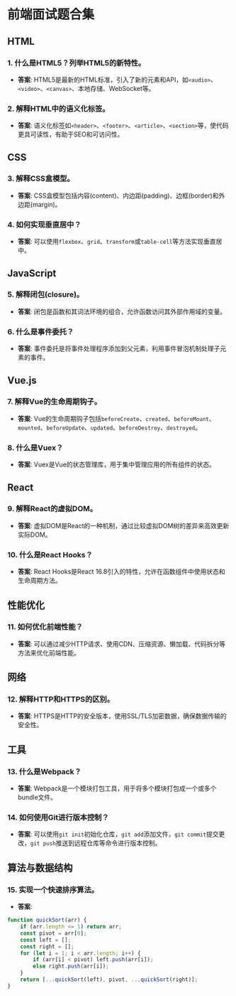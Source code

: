 # 前端面试题合集

## HTML

### 1. 什么是HTML5？列举HTML5的新特性。
- **答案**: HTML5是最新的HTML标准，引入了新的元素和API，如`<audio>`、`<video>`、`<canvas>`、本地存储、WebSocket等。

### 2. 解释HTML中的语义化标签。
- **答案**: 语义化标签如`<header>`、`<footer>`、`<article>`、`<section>`等，使代码更具可读性，有助于SEO和可访问性。

## CSS

### 3. 解释CSS盒模型。
- **答案**: CSS盒模型包括内容(content)、内边距(padding)、边框(border)和外边距(margin)。

### 4. 如何实现垂直居中？
- **答案**: 可以使用`flexbox`、`grid`、`transform`或`table-cell`等方法实现垂直居中。

## JavaScript

### 5. 解释闭包(closure)。
- **答案**: 闭包是函数和其词法环境的组合，允许函数访问其外部作用域的变量。

### 6. 什么是事件委托？
- **答案**: 事件委托是将事件处理程序添加到父元素，利用事件冒泡机制处理子元素的事件。

## Vue.js

### 7. 解释Vue的生命周期钩子。
- **答案**: Vue的生命周期钩子包括`beforeCreate`、`created`、`beforeMount`、`mounted`、`beforeUpdate`、`updated`、`beforeDestroy`、`destroyed`。

### 8. 什么是Vuex？
- **答案**: Vuex是Vue的状态管理库，用于集中管理应用的所有组件的状态。

## React

### 9. 解释React的虚拟DOM。
- **答案**: 虚拟DOM是React的一种机制，通过比较虚拟DOM树的差异来高效更新实际DOM。

### 10. 什么是React Hooks？
- **答案**: React Hooks是React 16.8引入的特性，允许在函数组件中使用状态和生命周期方法。

## 性能优化

### 11. 如何优化前端性能？
- **答案**: 可以通过减少HTTP请求、使用CDN、压缩资源、懒加载、代码拆分等方法来优化前端性能。

## 网络

### 12. 解释HTTP和HTTPS的区别。
- **答案**: HTTPS是HTTP的安全版本，使用SSL/TLS加密数据，确保数据传输的安全性。

## 工具

### 13. 什么是Webpack？
- **答案**: Webpack是一个模块打包工具，用于将多个模块打包成一个或多个bundle文件。

### 14. 如何使用Git进行版本控制？
- **答案**: 可以使用`git init`初始化仓库，`git add`添加文件，`git commit`提交更改，`git push`推送到远程仓库等命令进行版本控制。

## 算法与数据结构

### 15. 实现一个快速排序算法。
- **答案**: 
```javascript
function quickSort(arr) {
    if (arr.length <= 1) return arr;
    const pivot = arr[0];
    const left = [];
    const right = [];
    for (let i = 1; i < arr.length; i++) {
        if (arr[i] < pivot) left.push(arr[i]);
        else right.push(arr[i]);
    }
    return [...quickSort(left), pivot, ...quickSort(right)];
}
